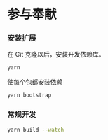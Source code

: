 # 参与奉献

### 安装扩展
在 Git 克隆以后，安装开发依赖库。

```sh
yarn 
```

使每个包都安装依赖

```sh
yarn bootstrap
```

### 常规开发

```sh
yarn build --watch
```
